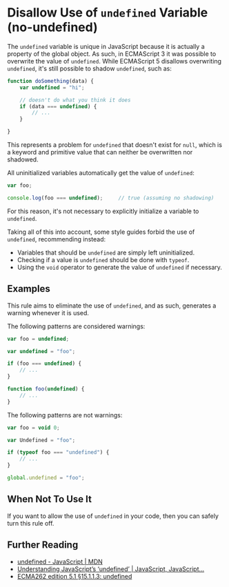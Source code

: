 # Disallow Use of `undefined` Variable (no-undefined)

The `undefined` variable is unique in JavaScript because it is actually a property of the global object. As such, in ECMAScript 3 it was possible to overwrite the value of `undefined`. While ECMAScript 5 disallows overwriting `undefined`, it's still possible to shadow `undefined`, such as:

```js
function doSomething(data) {
    var undefined = "hi";

    // doesn't do what you think it does
    if (data === undefined) {
        // ...
    }

}
```

This represents a problem for `undefined` that doesn't exist for `null`, which is a keyword and primitive value that can neither be overwritten nor shadowed.

All uninitialized variables automatically get the value of `undefined`:

```js
var foo;

console.log(foo === undefined);     // true (assuming no shadowing)
```

For this reason, it's not necessary to explicitly initialize a variable to `undefined`.

Taking all of this into account, some style guides forbid the use of `undefined`, recommending instead:

* Variables that should be `undefined` are simply left uninitialized.
* Checking if a value is `undefined` should be done with `typeof`.
* Using the `void` operator to generate the value of `undefined` if necessary.

## Examples

This rule aims to eliminate the use of `undefined`, and as such, generates a warning whenever it is used.

The following patterns are considered warnings:

```js
var foo = undefined;

var undefined = "foo";

if (foo === undefined) {
    // ...
}

function foo(undefined) {
    // ...
}
```

The following patterns are not warnings:

```js
var foo = void 0;

var Undefined = "foo";

if (typeof foo === "undefined") {
    // ...
}

global.undefined = "foo";
```

## When Not To Use It

If you want to allow the use of `undefined` in your code, then you can safely turn this rule off.

## Further Reading

* [undefined - JavaScript | MDN](https://developer.mozilla.org/en-US/docs/Web/JavaScript/Reference/Global_Objects/undefined)
* [Understanding JavaScript’s ‘undefined’ | JavaScript, JavaScript...](http://javascriptweblog.wordpress.com/2010/08/16/understanding-undefined-and-preventing-referenceerrors/)
* [ECMA262 edition 5.1 &sect;15.1.1.3: undefined](https://es5.github.io/#x15.1.1.3)
